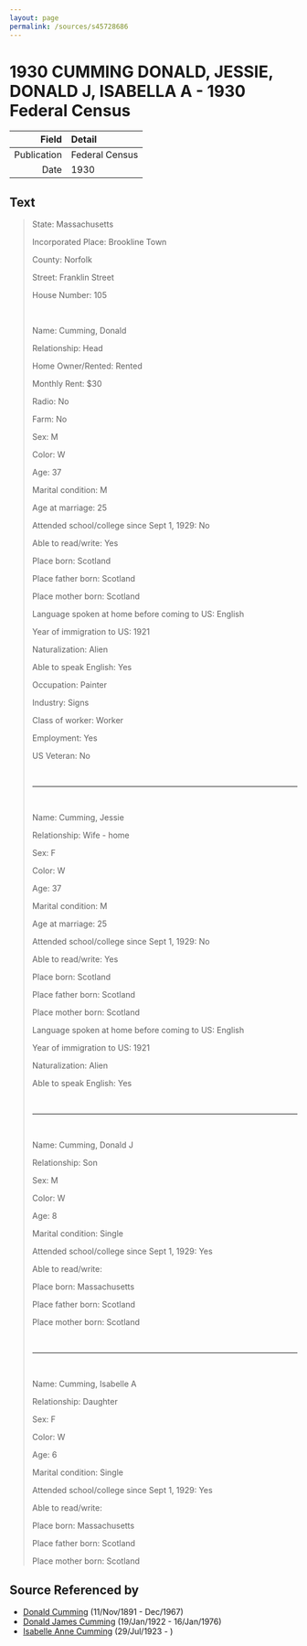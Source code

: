 ```yaml
---
layout: page
permalink: /sources/s45728686
---
```


# 1930 CUMMING DONALD, JESSIE, DONALD J, ISABELLA A - 1930 Federal Census

Field | Detail
---:|:---
Publication | Federal Census
Date | 1930

## Text

> State: Massachusetts
>
> Incorporated Place: Brookline Town
>
> County: Norfolk
>
> Street: Franklin Street
>
> House Number: 105
>
> <br/>
>
> Name: Cumming, Donald
>
> Relationship: Head
>
> Home Owner/Rented: Rented
>
> Monthly Rent: $30
>
> Radio: No
>
> Farm: No
>
> Sex: M
>
> Color: W
>
> Age: 37
>
> Marital condition: M
>
> Age at marriage: 25 
>
> Attended school/college since Sept 1, 1929: No
>
> Able to read/write: Yes
>
> Place born: Scotland
>
> Place father born: Scotland
>
> Place mother born: Scotland
>
> Language spoken at home before coming to US: English
>
> Year of immigration to US: 1921
>
> Naturalization: Alien
>
> Able to speak English: Yes
>
> Occupation: Painter
>
> Industry: Signs
>
> Class of worker: Worker
>
> Employment: Yes
>
> US Veteran: No
>
> <br/>
>
> ---
>
> <br/>
>
> Name: Cumming, Jessie
>
> Relationship: Wife - home
>
> Sex: F
>
> Color: W
>
> Age: 37
>
> Marital condition: M
>
> Age at marriage: 25 
>
> Attended school/college since Sept 1, 1929: No
>
> Able to read/write: Yes
>
> Place born: Scotland
>
> Place father born: Scotland
>
> Place mother born: Scotland
>
> Language spoken at home before coming to US: English
>
> Year of immigration to US: 1921
>
> Naturalization: Alien
>
> Able to speak English: Yes
>
> <br/>
>
> ---
>
> <br/>
>
> Name: Cumming, Donald J
>
> Relationship: Son
>
> Sex: M
>
> Color: W
>
> Age: 8
>
> Marital condition: Single
>
> Attended school/college since Sept 1, 1929: Yes
>
> Able to read/write: 
>
> Place born: Massachusetts
>
> Place father born: Scotland
>
> Place mother born: Scotland
>
> <br/>
>
> ---
>
> <br/>
>
> Name: Cumming, Isabelle A
>
> Relationship: Daughter
>
> Sex: F
>
> Color: W
>
> Age: 6
>
> Marital condition: Single
>
> Attended school/college since Sept 1, 1929: Yes
>
> Able to read/write: 
>
> Place born: Massachusetts
>
> Place father born: Scotland
>
> Place mother born: Scotland
>

## Source Referenced by

* [Donald Cumming](../people/@11846578@-donald-cumming-b1891-11-11-d1967-12.md) (11/Nov/1891 - Dec/1967)
* [Donald James Cumming](../people/@42110198@-donald-james-cumming-b1922-1-19-d1976-1-16.md) (19/Jan/1922 - 16/Jan/1976)
* [Isabelle Anne Cumming](../people/@44164031@-isabelle-anne-cumming-b1923-7-29-d.md) (29/Jul/1923 - )
